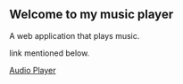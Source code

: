 <h2>Welcome to my music player</h2>
<p>A web application that plays music.</p>
<p>link mentioned below.</p>
<a href="https://audio-player-tomkndn.vercel.app/">Audio Player</a>
